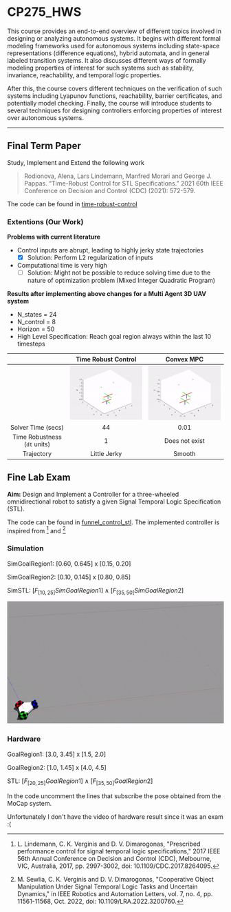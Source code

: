 # CP275_HWS
This course provides an end-to-end overview of different topics involved in designing or analyzing autonomous systems. It begins with different formal modeling frameworks used for autonomous systems including state-space representations (difference equations), hybrid automata, and in general labeled transition systems. It also discusses different ways of formally modeling properties of interest for such systems such as stability, invariance, reachability, and temporal logic properties. 

After this, the course covers different techniques on the verification of such systems including Lyapunov functions, reachability, barrier certificates, and potentially model checking. Finally, the course will introduce students to several techniques for designing controllers enforcing properties of interest over autonomous systems.

---

## Final Term Paper

Study, Implement and Extend the following work 
> Rodionova, Alena, Lars Lindemann, Manfred Morari and George J. Pappas. “Time-Robust Control for STL Specifications.” 2021 60th IEEE Conference on Decision and Control (CDC) (2021): 572-579.

The code can be found in [time-robust-control](/time-robust-control)

### Extentions (Our Work)

**Problems with current literature**
- Control inputs are abrupt, leading to highly jerky state trajectories
  - [x] Solution: Perform L2 regularization of inputs
- Computational time is very high
  - [ ] Solution: Might not be possible to reduce solving time due to the nature of optimization problem (Mixed Integer Quadratic Program)

**Results after implementing above changes for a Multi Agent 3D UAV system**
- N_states = 24
- N_control = 8
- Horizon = 50
- High Level Specification: Reach goal region always within the last 10 timesteps

|     | Time Robust Control | Convex MPC |
| :-: | :-----------------: | :--------: |
|     | <img src="./time%20robust%20control/multi_3D_uav_time_rob_qp.gif" width=300> | <img src="./time%20robust%20control/multi_3D_uav_qp.gif" width=300> |
| Solver Time (secs) | 44 | 0.01 |
| Time Robustness (`dt` units) | 1 | Does not exist |
| Trajectory | Little Jerky | Smooth |

## Fine Lab Exam

**Aim:** Design and Implement a Controller for a three-wheeled omnidirectional robot to satisfy a given Signal Temporal Logic Specification (STL).

The code can be found in [funnel_control_stl](/funnel_control_stl/funnel_control_omni3.py). The implemented controller is inspired from [^1] and [^2]

[^1]: L. Lindemann, C. K. Verginis and D. V. Dimarogonas, "Prescribed performance control for signal temporal logic specifications," 2017 IEEE 56th Annual Conference on Decision and Control (CDC), Melbourne, VIC, Australia, 2017, pp. 2997-3002, doi: 10.1109/CDC.2017.8264095.
[^2]: M. Sewlia, C. K. Verginis and D. V. Dimarogonas, "Cooperative Object Manipulation Under Signal Temporal Logic Tasks and Uncertain Dynamics," in IEEE Robotics and Automation Letters, vol. 7, no. 4, pp. 11561-11568, Oct. 2022, doi: 10.1109/LRA.2022.3200760.

### Simulation

SimGoalRegion1: [0.60, 0.645] x [0.15, 0.20]

SimGoalRegion2: [0.10, 0.145] x [0.80, 0.85]

SimSTL: $[F_{[10,25]}SimGoalRegion1] \wedge [F_{[35,50]}SimGoalRegion2]$ 

![](./funnel_control_stl/funnel_stl_control.gif)

### Hardware

GoalRegion1: [3.0, 3.45] x [1.5, 2.0]

GoalRegion2: [1.0, 1.45] x [4.0, 4.5]

STL: $[F_{[20,25]}GoalRegion1] \wedge [F_{[35,50]}GoalRegion2]$ 

In the code uncomment the lines that subscribe the pose obtained from the MoCap system.

Unfortunately I don't have the video of hardware result since it was an exam :( 
